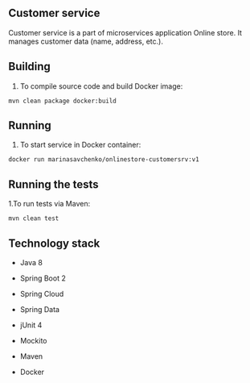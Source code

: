## **Customer service**

Customer service is a part of microservices application Online store. It manages customer data (name, address, etc.).

## **Building**

1. To compile source code and build Docker image:
```
mvn clean package docker:build
```

## **Running**

1. To start service in Docker container:
```
docker run marinasavchenko/onlinestore-customersrv:v1
```

## **Running the tests**

1.To run tests via Maven:
```
mvn clean test
```

## **Technology stack**

* Java 8
* Spring Boot 2
* Spring Cloud
* Spring Data

* jUnit 4
* Mockito

* Maven
* Docker
